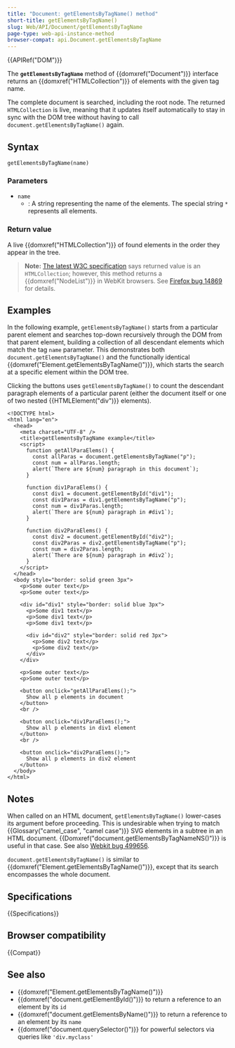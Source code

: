 ```yaml
---
title: "Document: getElementsByTagName() method"
short-title: getElementsByTagName()
slug: Web/API/Document/getElementsByTagName
page-type: web-api-instance-method
browser-compat: api.Document.getElementsByTagName
---
```


{{APIRef("DOM")}}

The **`getElementsByTagName`** method of
{{domxref("Document")}} interface returns an
{{domxref("HTMLCollection")}} of elements with the given tag name.

The complete
document is searched, including the root node. The returned `HTMLCollection`
is live, meaning that it updates itself automatically to stay in sync with the DOM tree
without having to call `document.getElementsByTagName()` again.

## Syntax

```js-nolint
getElementsByTagName(name)
```

### Parameters

- `name`
  - : A string representing the name of the elements. The special
    string `*` represents all elements.

### Return value

A live {{domxref("HTMLCollection")}} of found elements in the order they appear in the tree.

> **Note:** [The latest W3C specification](https://dom.spec.whatwg.org/#interface-document) says returned value is an
> `HTMLCollection`; however, this method returns a {{domxref("NodeList")}} in
> WebKit browsers. See [Firefox bug 14869](https://bugzil.la/14869) for details.

## Examples

In the following example, `getElementsByTagName()` starts from a particular
parent element and searches top-down recursively through the DOM from that parent
element, building a collection of all descendant elements which match the tag
`name` parameter. This demonstrates both
`document.getElementsByTagName()` and the functionally identical
{{domxref("Element.getElementsByTagName()")}}, which starts the search at a specific
element within the DOM tree.

Clicking the buttons uses `getElementsByTagName()` to count the descendant
paragraph elements of a particular parent (either the document itself or one of two
nested {{HTMLElement("div")}} elements).

```html-nolint
<!DOCTYPE html>
<html lang="en">
  <head>
    <meta charset="UTF-8" />
    <title>getElementsByTagName example</title>
    <script>
      function getAllParaElems() {
        const allParas = document.getElementsByTagName("p");
        const num = allParas.length;
        alert(`There are ${num} paragraph in this document`);
      }

      function div1ParaElems() {
        const div1 = document.getElementById("div1");
        const div1Paras = div1.getElementsByTagName("p");
        const num = div1Paras.length;
        alert(`There are ${num} paragraph in #div1`);
      }

      function div2ParaElems() {
        const div2 = document.getElementById("div2");
        const div2Paras = div2.getElementsByTagName("p");
        const num = div2Paras.length;
        alert(`There are ${num} paragraph in #div2`);
      }
    </script>
  </head>
  <body style="border: solid green 3px">
    <p>Some outer text</p>
    <p>Some outer text</p>

    <div id="div1" style="border: solid blue 3px">
      <p>Some div1 text</p>
      <p>Some div1 text</p>
      <p>Some div1 text</p>

      <div id="div2" style="border: solid red 3px">
        <p>Some div2 text</p>
        <p>Some div2 text</p>
      </div>
    </div>

    <p>Some outer text</p>
    <p>Some outer text</p>

    <button onclick="getAllParaElems();">
      Show all p elements in document
    </button>
    <br />

    <button onclick="div1ParaElems();">
      Show all p elements in div1 element
    </button>
    <br />

    <button onclick="div2ParaElems();">
      Show all p elements in div2 element
    </button>
  </body>
</html>
```

## Notes

When called on an HTML document, `getElementsByTagName()` lower-cases its
argument before proceeding. This is undesirable when trying to match {{Glossary("camel_case", "camel case")}} SVG
elements in a subtree in an HTML document.
{{Domxref("document.getElementsByTagNameNS()")}} is useful in that case. See also
[Webkit bug 499656](https://bugzil.la/499656).

`document.getElementsByTagName()` is similar to
{{domxref("Element.getElementsByTagName()")}}, except that its search encompasses the
whole document.

## Specifications

{{Specifications}}

## Browser compatibility

{{Compat}}

## See also

- {{domxref("Element.getElementsByTagName()")}}
- {{domxref("document.getElementById()")}} to return a reference to an element by its
  `id`
- {{domxref("document.getElementsByName()")}} to return a reference to an element by
  its `name`
- {{domxref("document.querySelector()")}} for powerful selectors via queries like
  `'div.myclass'`

